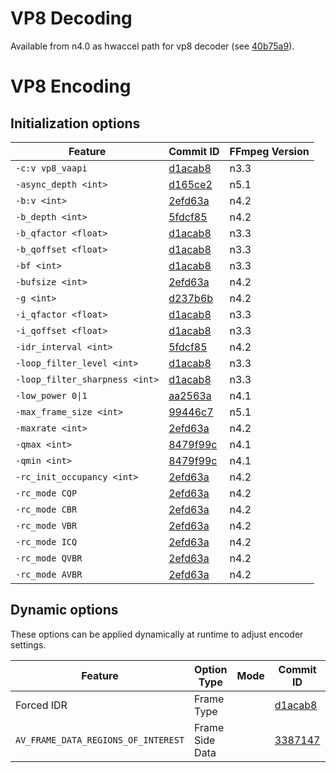 # VP8 Decoding

Available from n4.0 as hwaccel path for vp8 decoder (see [40b75a9](https://github.com/FFmpeg/FFmpeg/commit/40b75a9)).

# VP8 Encoding

## Initialization options

| Feature                        | Commit ID                                                    | FFmpeg Version |
| ------------------------------ | ------------------------------------------------------------ | -------------- |
| `-c:v vp8_vaapi`               | [d1acab8](https://github.com/FFmpeg/FFmpeg/commit/d1acab8)   | n3.3           |
| `-async_depth <int>`           | [d165ce2](https://github.com/FFmpeg/FFmpeg/commit/d165ce2)   | n5.1           |
| `-b:v <int>`                   | [2efd63a](https://github.com/FFmpeg/FFmpeg/commit/2efd63a)   | n4.2           |
| `-b_depth <int>`               | [5fdcf85](https://github.com/FFmpeg/FFmpeg/commit/5fdcf85)   | n4.2           |
| `-b_qfactor <float>`           | [d1acab8](https://github.com/FFmpeg/FFmpeg/commit/d1acab8)   | n3.3           |
| `-b_qoffset <float>`           | [d1acab8](https://github.com/FFmpeg/FFmpeg/commit/d1acab8)   | n3.3           |
| `-bf <int>`                    | [d1acab8](https://github.com/FFmpeg/FFmpeg/commit/d1acab8)   | n3.3           |
| `-bufsize <int>`               | [2efd63a](https://github.com/FFmpeg/FFmpeg/commit/2efd63a)   | n4.2           |
| `-g <int>`                     | [d237b6b](https://github.com/FFmpeg/FFmpeg/commit/d237b6b)   | n4.2           |
| `-i_qfactor <float>`           | [d1acab8](https://github.com/FFmpeg/FFmpeg/commit/d1acab8)   | n3.3           |
| `-i_qoffset <float>`           | [d1acab8](https://github.com/FFmpeg/FFmpeg/commit/d1acab8)   | n3.3           |
| `-idr_interval <int>`          | [5fdcf85](https://github.com/FFmpeg/FFmpeg/commit/5fdcf85)   | n4.2           |
| `-loop_filter_level <int>`     | [d1acab8](https://github.com/FFmpeg/FFmpeg/commit/d1acab8)   | n3.3           |
| `-loop_filter_sharpness <int>` | [d1acab8](https://github.com/FFmpeg/FFmpeg/commit/d1acab8)   | n3.3           |
| `-low_power 0\|1`              | [aa2563a](https://github.com/FFmpeg/FFmpeg/commit/aa2563a)   | n4.1           |
| `-max_frame_size <int>`        | [99446c7](https://github.com/FFmpeg/FFmpeg/commit/99446c7)   | n5.1           |
| `-maxrate <int>`               | [2efd63a](https://github.com/FFmpeg/FFmpeg/commit/2efd63a)   | n4.2           |
| `-qmax <int>`                  | [8479f99c](https://github.com/FFmpeg/FFmpeg/commit/8479f99c) | n4.1           |
| `-qmin <int>`                  | [8479f99c](https://github.com/FFmpeg/FFmpeg/commit/8479f99c) | n4.1           |
| `-rc_init_occupancy <int>`     | [2efd63a](https://github.com/FFmpeg/FFmpeg/commit/2efd63a)   | n4.2           |
| `-rc_mode CQP`                 | [2efd63a](https://github.com/FFmpeg/FFmpeg/commit/2efd63a)   | n4.2           |
| `-rc_mode CBR`                 | [2efd63a](https://github.com/FFmpeg/FFmpeg/commit/2efd63a)   | n4.2           |
| `-rc_mode VBR`                 | [2efd63a](https://github.com/FFmpeg/FFmpeg/commit/2efd63a)   | n4.2           |
| `-rc_mode ICQ`                 | [2efd63a](https://github.com/FFmpeg/FFmpeg/commit/2efd63a)   | n4.2           |
| `-rc_mode QVBR`                | [2efd63a](https://github.com/FFmpeg/FFmpeg/commit/2efd63a)   | n4.2           |
| `-rc_mode AVBR`                | [2efd63a](https://github.com/FFmpeg/FFmpeg/commit/2efd63a)   | n4.2           |

## Dynamic options

These options can be applied dynamically at runtime to adjust encoder settings.

| Feature                             | Option Type | Mode | Commit ID                                                  | FFmpeg Version |
| ----------------------------------- | ------------| ---- | ---------------------------------------------------------- | -------------- |
| Forced IDR                          | Frame Type  |      | [d1acab8](https://github.com/FFmpeg/FFmpeg/commit/d1acab8) | n3.3           |
| `AV_FRAME_DATA_REGIONS_OF_INTEREST` | Frame Side Data |  | [3387147](https://github.com/FFmpeg/FFmpeg/commit/3387147) | n4.3           |

